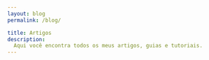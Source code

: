 ```yaml
---
layout: blog
permalink: /blog/

title: Artigos
description:
  Aqui você encontra todos os meus artigos, guias e tutoriais.
---
```

